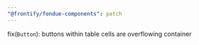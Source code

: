 ```yaml
---
"@frontify/fondue-components": patch
---
```


fix(`Button`): buttons within table cells are overflowing container
